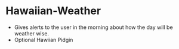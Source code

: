 # Hawaiian-Weather #

 * Gives alerts to the user in the morning about how the day will be weather wise.
 * Optional Hawiian Pidgin
 
